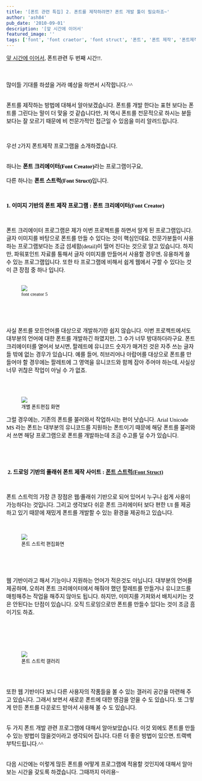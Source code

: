 ```yaml
---
title: '[폰트 관련 특집] 2. 폰트를 제작하려면? 폰트 개발 툴이 필요하죠~'
author: 'ash84'
pub_date: '2010-09-01'
description: '[앞 시간에 이어서'
featured_image: ''
tags: ['font', 'font craetor', 'font struct', '폰트', '폰트 제작', '폰트제작 툴']
---
```



<div style="TEXT-ALIGN: justify; LINE-HEIGHT: 2"><span style="font-size: 11pt; ">  
</span></div><span style="font-size: 11pt; ">  
</span>

<font size="2"><font color="#000000"><font face="맑은 고딕">[<span style="FONT-SIZE: 10pt"><span style="font-family: Dotum; font-size: 11pt; ">앞 시간에 이어서</span></span>](http://ash84.tistory.com/632 "[http://ash84.tistory.com/632]로 이동합니다.")<span><span style="FONT-SIZE: 10pt"><span style="font-family: Dotum; font-size: 11pt; ">, 폰트관련 두 번째 시간!!. </span></span>  
<span style="font-size: 11pt; ">  
</span></span>  
<span style="font-size: 11pt; ">  
</span><span style="FONT-SIZE: 10pt"><span style="font-family: Dotum; font-size: 11pt; ">많이들 기대를 하셨을 거라 예상을 하면서 시작합니다.^^ </span></span>  
<span style="font-size: 11pt; ">  
</span>  
<span style="FONT-SIZE: 10pt"><span style="font-family: Dotum; font-size: 11pt; ">폰트를 제작하는 방법에 대해서 알아보겠습니다</span></span><span><span style="FONT-SIZE: 10pt"><span style="font-family: Dotum; font-size: 11pt; ">. </span></span></span><span style="FONT-SIZE: 10pt"><span style="font-family: Dotum; font-size: 11pt; ">폰트를 개발 한다는 표현 보다는 폰트를 그린다는 말이 더 맞을 것 같습니다만</span></span><span><span style="FONT-SIZE: 10pt"><span style="font-family: Dotum; font-size: 11pt; ">, </span></span></span><span style="FONT-SIZE: 10pt"><span style="font-family: Dotum; font-size: 11pt; ">저 역시 폰트를 전문적으로 하시는 분들 보다는 잘 모르기 때문에 비 전문가적인 접근일 수 있음을 미리 알려드립니다</span></span><span><span style="FONT-SIZE: 10pt"><span style="font-family: Dotum; font-size: 11pt; ">. </span></span></span></font></font></font>

<span style="font-size: 11pt; ">  
</span>

<span><font color="#000000" face="맑은 고딕" size="2"><span style="FONT-SIZE: 10pt"><span style="font-family: Dotum; font-size: 11pt; "> </span></span></font></span>

<span style="font-size: 11pt; ">  
</span>

<font size="2"><font color="#000000"><font face="맑은 고딕"><span style="FONT-SIZE: 10pt"><span style="font-family: Dotum; font-size: 11pt; ">우선</span></span><span><span style="FONT-SIZE: 10pt"><span style="font-family: Dotum; font-size: 11pt; "> 2</span></span></span><span style="FONT-SIZE: 10pt"><span style="font-family: Dotum; font-size: 11pt; ">가지 폰트제작 프로그램을 소개하겠습니다</span></span><span><span style="FONT-SIZE: 10pt"><span style="FONT-FAMILY: Dotum"><span style="font-size: 11pt; ">. </span>  
<span style="font-size: 11pt; ">  
</span>  
</span></span></span><span style="FONT-SIZE: 10pt"><span style="font-family: Dotum; font-size: 11pt; ">하나는 </span></span>**<span style="FONT-SIZE: 10pt"><span style="font-family: Dotum; font-size: 11pt; ">폰트 크리에이터</span></span>**<span>**<span style="FONT-SIZE: 10pt"><span style="font-family: Dotum; font-size: 11pt; ">(Font Creator)</span></span>**<span style="FONT-SIZE: 10pt"><span style="font-family: Dotum; font-size: 11pt; "></span></span></span><span style="FONT-SIZE: 10pt"><span style="font-family: Dotum; font-size: 11pt; ">라는 프로그램이구요</span></span><span><span style="FONT-SIZE: 10pt"><span style="FONT-FAMILY: Dotum"><span style="font-size: 11pt; ">, </span>  
<span style="font-size: 11pt; ">  
</span></span></span></span><span style="FONT-SIZE: 10pt"><span style="font-family: Dotum; font-size: 11pt; ">다른 하나는 </span></span>**<span style="FONT-SIZE: 10pt"><span style="font-family: Dotum; font-size: 11pt; ">폰트 스트럭</span></span>**<span>**<span style="FONT-SIZE: 10pt"><span style="font-family: Dotum; font-size: 11pt; ">(Font Struct)</span></span>**<span style="FONT-SIZE: 10pt"><span style="font-family: Dotum; font-size: 11pt; "></span></span></span><span style="FONT-SIZE: 10pt"><span style="font-family: Dotum; font-size: 11pt; ">입니다</span></span><span><span style="FONT-SIZE: 10pt"><span style="font-family: Dotum; font-size: 11pt; ">. </span></span></span></font></font></font>

<span style="font-size: 11pt; ">  
</span>

<span><font color="#000000" face="맑은 고딕" size="2"><span style="FONT-SIZE: 10pt"><span style="font-family: Dotum; font-size: 11pt; "> </span></span></font></span>

<span style="font-size: 11pt; ">  
</span>

**<font size="2"><font color="#000000"><font face="맑은 고딕"><span><span style="FONT-SIZE: 10pt"><span style="font-family: Dotum; font-size: 11pt; ">1. </span></span></span><span style="FONT-SIZE: 10pt"><span style="font-family: Dotum; font-size: 11pt; ">이미지 기반의 폰트 제작 프로그램</span></span><span><span style="FONT-SIZE: 10pt"><span style="font-family: Dotum; font-size: 11pt; "> : </span></span></span><span style="FONT-SIZE: 10pt"><span style="font-family: Dotum; font-size: 11pt; ">폰트 크리에이터</span></span><span><span style="FONT-SIZE: 10pt"><span style="font-family: Dotum; font-size: 11pt; ">(Font Creator)</span></span></span></font></font></font>**

<span style="font-size: 11pt; ">  
</span>

<span><font color="#000000" face="맑은 고딕" size="2"><span style="FONT-SIZE: 10pt"><span style="font-family: Dotum; font-size: 11pt; "> </span></span></font></span>

<span style="font-size: 11pt; ">  
</span>

<font size="2"><font color="#000000"><font face="맑은 고딕"><span style="FONT-SIZE: 10pt"><span style="font-family: Dotum; font-size: 11pt; ">폰트 크리에이터 프로그램은 제가 이번 프로젝트를 하면서 알게 된 프로그램입니다</span></span><span><span style="FONT-SIZE: 10pt"><span style="font-family: Dotum; font-size: 11pt; ">. </span></span></span><span style="FONT-SIZE: 10pt"><span style="font-family: Dotum; font-size: 11pt; ">글자 이미지를 바탕으로 폰트를 만들 수 있다는 것이 핵심인데요</span></span><span><span style="FONT-SIZE: 10pt"><span style="font-family: Dotum; font-size: 11pt; ">. </span></span></span><span style="FONT-SIZE: 10pt"><span style="font-family: Dotum; font-size: 11pt; ">전문가분들이 사용하는 프로그램보다는 조금 섬세함</span></span><span><span style="FONT-SIZE: 10pt"><span style="font-family: Dotum; font-size: 11pt; ">(detail)</span></span></span><span style="FONT-SIZE: 10pt"><span style="font-family: Dotum; font-size: 11pt; ">이 떨어 진다는 것으로 알고 있습니다</span></span><span><span style="FONT-SIZE: 10pt"><span style="font-family: Dotum; font-size: 11pt; ">. </span></span></span><span style="FONT-SIZE: 10pt"><span style="font-family: Dotum; font-size: 11pt; ">하지만</span></span><span><span style="FONT-SIZE: 10pt"><span style="font-family: Dotum; font-size: 11pt; ">, </span></span></span><span style="FONT-SIZE: 10pt"><span style="font-family: Dotum; font-size: 11pt; ">파워포인트 자료를 통해서 글자 이미지를 만들어서 사용할 경우엔</span></span><span><span style="FONT-SIZE: 10pt"><span style="font-family: Dotum; font-size: 11pt; ">, </span></span></span><span style="FONT-SIZE: 10pt"><span style="font-family: Dotum; font-size: 11pt; ">유용하게 쓸 수 있는 프로그램입니다</span></span><span><span style="FONT-SIZE: 10pt"><span style="font-family: Dotum; font-size: 11pt; ">. </span></span></span><span style="FONT-SIZE: 10pt"><span style="font-family: Dotum; font-size: 11pt; ">또한 타 프로그램에 비해서 쉽게 웹에서 구할 수 있다는 것이 큰 장점 중 하나 입니다</span></span><span><span style="FONT-SIZE: 10pt"><span style="font-family: Dotum; font-size: 11pt; ">. </span></span>  
<span style="font-size: 11pt; ">  
</span></span></font></font></font>

<span style="font-size: 11pt; ">  
</span><span style="FONT-SIZE: 10pt"><span style="FONT-FAMILY: Dotum"></span></span>

<font size="2"><font color="#000000"><font face="맑은 고딕"><figure class="wp-caption aligncenter" style="width: 600px">![](http://ash84.net/wp-content/uploads/1/cfile7.uf.1902EB1D4C7E10C9354AF5.PNG)<figcaption class="wp-caption-text">font creator 5</figcaption></figure></font></font></font>

<font size="2"><font color="#000000"><font face="맑은 고딕">  
<span style="font-size: 11pt; ">  
</span>  
</font></font></font>

<span style="font-size: 11pt; ">  
</span>

<span><font color="#000000" face="맑은 고딕" size="2"><span style="FONT-SIZE: 10pt"></span></font></span>

<span style="font-size: 11pt; ">  
</span>

<font size="2"><font color="#000000"><font face="맑은 고딕"><span style="FONT-SIZE: 10pt"><span style="font-family: Dotum; font-size: 11pt; ">사실 폰트를 모든언어를 대상으로 개발하기란 쉽지 않습니다</span></span><span><span style="FONT-SIZE: 10pt"><span style="font-family: Dotum; font-size: 11pt; ">. </span></span></span><span style="FONT-SIZE: 10pt"><span style="font-family: Dotum; font-size: 11pt; ">이번 프로젝트에서도 대부분의 언어에 대한 폰트를 개발하긴 하였지만</span></span><span><span style="FONT-SIZE: 10pt"><span style="font-family: Dotum; font-size: 11pt; ">, </span></span></span><span style="FONT-SIZE: 10pt"><span style="font-family: Dotum; font-size: 11pt; ">그 수가 너무 방대하더라구요</span></span><span><span style="FONT-SIZE: 10pt"><span style="font-family: Dotum; font-size: 11pt; ">. </span></span></span><span style="FONT-SIZE: 10pt"><span style="font-family: Dotum; font-size: 11pt; ">폰트 크리에이터를 열어서 보시면</span></span><span><span style="FONT-SIZE: 10pt"><span style="font-family: Dotum; font-size: 11pt; ">, </span></span></span><span style="FONT-SIZE: 10pt"><span style="font-family: Dotum; font-size: 11pt; ">팔레트에 유니코드 숫자가 매겨진 것은 자주 쓰는 글자들 밖에 없는 경우가 있습니다</span></span><span><span style="FONT-SIZE: 10pt"><span style="font-family: Dotum; font-size: 11pt; ">. </span></span></span><span style="FONT-SIZE: 10pt"><span style="font-family: Dotum; font-size: 11pt; ">예를 들어</span></span><span><span style="FONT-SIZE: 10pt"><span style="font-family: Dotum; font-size: 11pt; ">, </span></span></span><span style="FONT-SIZE: 10pt"><span style="font-family: Dotum; font-size: 11pt; ">히브리어나 아랍어를 대상으로 폰트를 만들어야 할 경우에는 팔레트에 그 영역을 유니코드와 함께 잡아 주어야 하는데</span></span><span><span style="FONT-SIZE: 10pt"><span style="font-family: Dotum; font-size: 11pt; ">, </span></span></span><span style="FONT-SIZE: 10pt"><span style="font-family: Dotum; font-size: 11pt; ">사실상 너무 귀찮은 작업이 아닐 수 가 없죠</span></span><span><span style="FONT-SIZE: 10pt"><span style="font-family: Dotum; font-size: 11pt; ">. </span></span></span></font></font></font>

<span style="font-size: 11pt; ">  
</span>

<span><font color="#000000" face="맑은 고딕" size="2">  
<span style="font-size: 11pt; ">  
</span><span style="FONT-SIZE: 10pt"><span style="FONT-FAMILY: Dotum"></span></span></font></span>

<font color="#000000" face="맑은 고딕" size="2"><figure class="wp-caption aligncenter" style="width: 600px">![](http://ash84.net/wp-content/uploads/1/cfile22.uf.172FDF1C4C7E110630FD92.PNG)<figcaption class="wp-caption-text">개별 폰트편집 화면</figcaption></figure></font>

<font color="#000000" face="맑은 고딕" size="2">  
<span style="font-size: 11pt; ">  
</span></font>

<span style="font-size: 11pt; ">  
</span>

<font size="2"><font color="#000000"><font face="맑은 고딕"><span style="FONT-SIZE: 10pt"><span style="font-family: Dotum; font-size: 11pt; ">그럴 경우에는</span></span><span><span style="FONT-SIZE: 10pt"><span style="font-family: Dotum; font-size: 11pt; ">, </span></span></span><span style="FONT-SIZE: 10pt"><span style="font-family: Dotum; font-size: 11pt; ">기존의 폰트를 불러와서 작업하시는 편이 낫습니다</span></span><span><span style="FONT-SIZE: 10pt"><span style="font-family: Dotum; font-size: 11pt; ">. Arial Unicode MS </span></span></span><span style="FONT-SIZE: 10pt"><span style="font-family: Dotum; font-size: 11pt; ">라는 폰트는 대부분의 유니코드를 지원하는 폰트이기 때문에 해당 폰트를 불러와서 쓰면 해당 프로그램으로 폰트를 개발하는데 조금 수고를 덜 수가 있습니다</span></span><span><span style="FONT-SIZE: 10pt"><span style="font-family: Dotum; font-size: 11pt; ">. </span></span></span></font></font></font>

<span style="font-size: 11pt; ">  
</span>

<span><font color="#000000" face="맑은 고딕" size="2"><span style="FONT-SIZE: 10pt"><span style="font-family: Dotum; font-size: 11pt; "> </span></span></font></span>

<span style="font-size: 11pt; ">  
</span>

<span><font color="#000000" face="맑은 고딕" size="2"><span style="FONT-SIZE: 10pt"><span style="font-family: Dotum; font-size: 11pt; "> </span></span></font></span>

<span style="font-size: 11pt; ">  
</span>

<span><font color="#000000" face="맑은 고딕" size="2"><span style="FONT-SIZE: 10pt"><span style="font-family: Dotum; font-size: 11pt; "> </span></span></font></span>**<font size="2"><font color="#000000"><font face="맑은 고딕"><span><span style="FONT-SIZE: 10pt"><span style="font-family: Dotum; font-size: 11pt; ">2. </span></span></span><span style="FONT-SIZE: 10pt"><span style="font-family: Dotum; font-size: 11pt; ">드로잉 기반의 플래쉬 폰트 제작 사이트</span></span><span><span style="FONT-SIZE: 10pt"><span style="font-family: Dotum; font-size: 11pt; "> : </span></span></span><span style="FONT-SIZE: 10pt"><span style="FONT-FAMILY: Dotum">[<span style="font-size: 11pt; ">폰트 스트럭</span>](http://fontstruct.fontshop.com/ "[http://fontstruct.fontshop.com/]로 이동합니다.")</span></span><span><span style="FONT-SIZE: 10pt"><span style="FONT-FAMILY: Dotum">[<span style="font-size: 11pt; ">(Font Struct)</span>](http://fontstruct.fontshop.com/ "[http://fontstruct.fontshop.com/]로 이동합니다.")</span></span></span></font></font></font>**

<span style="font-size: 11pt; ">  
</span>

<span><font color="#000000" face="맑은 고딕" size="2"><span style="FONT-SIZE: 10pt"><span style="font-family: Dotum; font-size: 11pt; "> </span></span></font></span>

<span style="font-size: 11pt; ">  
</span>

<font size="2"><font color="#000000"><font face="맑은 고딕"><span style="FONT-SIZE: 10pt"><span style="font-family: Dotum; font-size: 11pt; ">폰트 스트럭의 가장 큰 장점은 웹</span></span><span><span style="FONT-SIZE: 10pt"><span style="font-family: Dotum; font-size: 11pt; ">/</span></span></span><span style="FONT-SIZE: 10pt"><span style="font-family: Dotum; font-size: 11pt; ">플래쉬 기반으로 되어 있어서 누구나 쉽게 사용이 가능하다는 것입니다</span></span><span><span style="FONT-SIZE: 10pt"><span style="font-family: Dotum; font-size: 11pt; ">. </span></span></span><span style="FONT-SIZE: 10pt"><span style="font-family: Dotum; font-size: 11pt; ">그리고 생각보다 쉬운 폰트 크리에이터 보다 편한</span></span><span><span style="FONT-SIZE: 10pt"><span style="font-family: Dotum; font-size: 11pt; "> UI </span></span></span><span style="FONT-SIZE: 10pt"><span style="font-family: Dotum; font-size: 11pt; ">를 제공하고 있기 때문에 재밌게 폰트를 개발할 수 있는 환경을 제공하고 있습니다</span></span><span><span style="FONT-SIZE: 10pt"><span style="font-family: Dotum; font-size: 11pt; ">. </span></span>  
<span style="font-size: 11pt; ">  
</span>  
<span style="FONT-SIZE: 10pt"><span style="FONT-FAMILY: Dotum"></span></span></span></font></font></font>

<font size="2"><font color="#000000"><font face="맑은 고딕"><figure class="wp-caption aligncenter" style="width: 600px">![](http://ash84.net/wp-content/uploads/1/cfile3.uf.133AF90B4C7E1382372DDA.PNG)<figcaption class="wp-caption-text">폰트 스트럭 편집화면</figcaption></figure></font></font></font>

<font size="2"><font color="#000000"><font face="맑은 고딕">  
<span style="font-size: 11pt; ">  
</span>  
</font></font></font>

<span style="font-size: 11pt; ">  
</span>

<font size="2"><font color="#000000"><font face="맑은 고딕"><span><span style="FONT-SIZE: 10pt"><span style="font-family: Dotum; font-size: 11pt; ">웹 기반이라고 해서 기능이나 지원하는 언어가 적은것도 아닙니다. 대부분의 언어를 제공하며, 오히려 폰트 크리에이터에서 해줘야 했던 팔레트를 만들거나 유니코드를 매핑해주는 작업을 해주지 않아도 됩니다. 하지만, 이미지를 가져와서 배치시키는 것은 안된다는 단점이 있습니다. 오직 드로잉으로만 폰트를 만들수 있다는 것이 조금 흠이기도 하죠. </span></span>  
<span style="font-size: 11pt; ">  
</span>  
</span></font></font></font>

<span style="font-size: 11pt; ">  
</span>

<font size="2"><font color="#000000"><font face="맑은 고딕"><span>  
<span style="font-size: 11pt; ">  
</span><span style="FONT-SIZE: 10pt"><span style="FONT-FAMILY: Dotum"></span></span></span></font></font></font>

<font size="2"><font color="#000000"><font face="맑은 고딕"><figure class="wp-caption aligncenter" style="width: 600px">![](http://ash84.net/wp-content/uploads/1/cfile2.uf.2001D40D4C7E140C4AF93E.PNG)<figcaption class="wp-caption-text">폰트 스트럭 갤러리</figcaption></figure></font></font></font>

<font size="2"><font color="#000000"><font face="맑은 고딕">  
<span style="font-size: 11pt; ">  
</span></font></font></font>

<span style="font-size: 11pt; ">  
</span>

<span><font color="#000000" face="맑은 고딕" size="2"><span style="FONT-SIZE: 10pt"></span></font></span>

<span style="font-size: 11pt; ">  
</span>

<font size="2"><font color="#000000"><font face="맑은 고딕"><span style="FONT-SIZE: 10pt"><span style="font-family: Dotum; font-size: 11pt; ">또한 웹 기반이다 보니 다른 사용자의 작품들을 볼 수 있는 갤러리 공간을 마련해 주고 있습니다</span></span><span><span style="FONT-SIZE: 10pt"><span style="font-family: Dotum; font-size: 11pt; ">. </span></span></span><span style="FONT-SIZE: 10pt"><span style="font-family: Dotum; font-size: 11pt; ">그래서 보면서 새로운 폰트에 대한 영감을 얻을 수 도 있습니다</span></span><span><span style="FONT-SIZE: 10pt"><span style="font-family: Dotum; font-size: 11pt; ">. </span></span></span><span style="FONT-SIZE: 10pt"><span style="font-family: Dotum; font-size: 11pt; ">또 그렇게 만든 폰트를 다운로드 받아서 사용해 볼 수 도 있습니다</span></span><span><span style="FONT-SIZE: 10pt"><span style="FONT-FAMILY: Dotum"><span style="font-size: 11pt; ">. </span>  
<span style="font-size: 11pt; ">  
</span>  
<span style="font-size: 11pt; ">두 가지 폰트 개발 관련 프로그램에 대해서 알아보았습니다. 이것 외에도 폰트를 만들수 있는 방법이 많을것이라고 생각되어 집니다. 다른 더 좋은 방법이 있으면, 트랙백 부탁드립니다.^^</span></span></span></span></font></font></font><span><font color="#000000" face="맑은 고딕" size="2"><span style="FONT-SIZE: 10pt"><span style="FONT-FAMILY: Dotum"><span style="font-size: 11pt; "> </span>  
<span style="font-size: 11pt; ">  
</span>  
<span style="font-size: 11pt; ">다음 시간에는 이렇게 많든 폰트를 어떻게 프로그램에 적용할 것인지에 대해서 알아 보는 시간을 갖도록 하겠습니다. 그때까지 아리용~ </span></span></span></font></span><span><font color="#000000" face="맑은 고딕" size="2"><span style="FONT-SIZE: 10pt"><span style="font-family: Dotum; font-size: 11pt; "> </span></span></font></span>

<span style="font-size: 11pt; ">  
</span>

<span><font color="#000000" face="맑은 고딕" size="2"><span style="FONT-SIZE: 10pt"><span style="font-family: Dotum; font-size: 11pt; "> </span></span></font></span>



